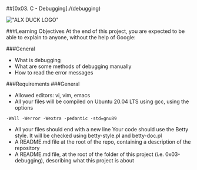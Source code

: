 ##[0x03. C - Debugging]./(debugging) 

!["ALX DUCK LOGO"](https://s3.amazonaws.com/alx-intranet.hbtn.io/uploads/medias/2019/5/af682f2cbb6d73fd4e42.jpg?X-Amz-Algorithm=AWS4-HMAC-SHA256&X-Amz-Credential=AKIARDDGGGOUSBVO6H7D%2F20230222%2Fus-east-1%2Fs3%2Faws4_request&X-Amz-Date=20230222T112540Z&X-Amz-Expires=86400&X-Amz-SignedHeaders=host&X-Amz-Signature=4fec53dd9acc3447ba57aebcef080379c1bf47ed968b0c828384a380d56cce96)

###Learning Objectives
At the end of this project, you are expected to be able to explain to anyone, without the help of Google:

###General
- What is debugging
- What are some methods of debugging manually
- How to read the error messages

###Requirements
###General
* Allowed editors: vi, vim, emacs
* All your files will be compiled on Ubuntu 20.04 LTS using gcc, using the options 
```
-Wall -Werror -Wextra -pedantic -std=gnu89
```
* All your files should end with a new line
Your code should use the Betty style. It will be checked using betty-style.pl and betty-doc.pl
* A README.md file at the root of the repo, containing a description of the repository
* A README.md file, at the root of the folder of this project (i.e. 0x03-debugging), describing what this project is about


